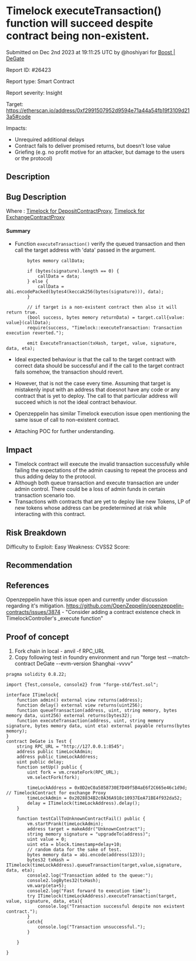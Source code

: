 
# Timelock executeTransaction() function will succeed despite contract being non-existent.

Submitted on Dec 2nd 2023 at 19:11:25 UTC by @hoshiyari for [Boost | DeGate](https://immunefi.com/bounty/boosteddegatebugbounty/)

Report ID: #26423

Report type: Smart Contract

Report severity: Insight

Target: https://etherscan.io/address/0xf2991507952d9594e71a44a54fb19f3109d213a5#code

Impacts:
- Unrequired additional delays
- Contract fails to deliver promised returns, but doesn't lose value
- Griefing (e.g. no profit motive for an attacker, but damage to the users or the protocol)

## Description
## Bug Description
Where : [Timelock for DepositContractProxy](https://etherscan.io/address/0xf2991507952d9594e71a44a54fb19f3109d213a5?utm_source=immunefi#code), [Timelock for ExchangeContractProxy]( https://etherscan.io/address/0x0d2ec0a5858730e7d49f5b4ae6f2c665e46c1d9d?utm_source=immunefi#code)

#### Summary
- Function `executeTransaction()` verify the queued transaction and then call the target address with 'data' passed in the argument. 
```
        bytes memory callData;

        if (bytes(signature).length == 0) {
            callData = data;
        } else {
            callData = abi.encodePacked(bytes4(keccak256(bytes(signature))), data);
        }

        // if target is a non-existent contract then also it will return true. 
        (bool success, bytes memory returnData) = target.call{value: value}(callData);
        require(success, "Timelock::executeTransaction: Transaction execution reverted.");

        emit ExecuteTransaction(txHash, target, value, signature, data, eta);

```

- Ideal expected behaviour is that the call to the target contract with correct data should be successful and if the call to the target contract fails somehow, the transaction should revert. 

- However, that is not the case every time. Assuming that target is mistakenly input with an address that doesnot have any code or any contract that is yet to deploy. The call to that particular address will succeed which is not the ideal contract behaviour. 

- Openzeppelin has similar Timelock execution issue open mentioning the same issue of call to non-existent contract. 

- Attaching POC for further understanding. 

## Impact
- Timelock contract will execute the invalid transaction successfully while failing the expectations of the admin causing to repeat the process and thus adding delay to the protocol. 
- Although both queue transaction and execute transaction are under admin control. There could be a loss of admin funds in certain transaction scenario too. 
- Transactions with contracts that are yet to deploy like new Tokens, LP of new tokens whose address can be predetermined at risk while interacting with this contract. 

## Risk Breakdown
Difficulty to Exploit: Easy
Weakness:
CVSS2 Score:

## Recommendation

## References
Openzeppelin have this issue open and currently under discussion regarding it's mitigation. 
https://github.com/OpenZeppelin/openzeppelin-contracts/issues/3874 - "Consider adding a contract existence check in TimelockController's _execute function"

## Proof of concept
1. Fork chain in local - anvil -f RPC_URL
2. Copy following test in foundry environment and run "forge test --match-contract DeGate --evm-version Shanghai -vvvv"
```
pragma solidity 0.8.22;

import {Test,console, console2} from "forge-std/Test.sol";

interface ITimelock{
    function admin() external view returns(address);
    function delay() external view returns(uint256);
    function queueTransaction(address, uint, string memory, bytes memory data, uint256) external returns(bytes32);
    function executeTransaction(address, uint, string memory signature, bytes memory data, uint eta) external payable returns(bytes memory);
}
contract DeGate is Test {
    string RPC_URL = "http://127.0.0.1:8545";
    address public timeLockAdmin; 
    address public timeLockAddress;
    uint public delay;
    function setUp() public {
        uint fork = vm.createFork(RPC_URL);
        vm.selectFork(fork);

        timeLockAddress = 0x0D2eC0a5858730E7D49f5B4aE6f2C665e46c1d9d; // TimelockContract for exchange Proxy
        timeLockAdmin = 0x2028834B2c0A36A918c10937EeA71BE4f932da52;
        delay = ITimelock(timeLockAddress).delay();
    }

    function testCallToUnknownContractFail() public {
        vm.startPrank(timeLockAdmin);
        address target = makeAddr("UnknownContract");
        string memory signature = "upgradeTo(address)";
        uint value = 0;
        uint eta = block.timestamp+delay+10;
        // random data for the sake of test. 
        bytes memory data = abi.encode(address(123));
        bytes32 txHash = ITimelock(timeLockAddress).queueTransaction(target,value,signature, data, eta);
        console2.log("Transaction added to the queue:");
        console2.logBytes32(txHash);
        vm.warp(eta+5);
        console2.log("Fast forward to execution time");
        try ITimelock(timeLockAddress).executeTransaction(target, value, signature, data, eta){
            console.log("Transaction successful despite non existent contract.");
        }
        catch{
            console.log("Transaction unsuccessful.");
        }

    }

}
```